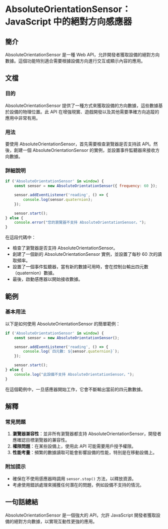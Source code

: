 <!--
Meta Description: # AbsoluteOrientationSensor：JavaScript 中的絕對方向感應器 ## 簡介 AbsoluteOrientationSensor 是一種 Web API，允許開發者獲取設備的絕對方向數據。這個功能特別適合需要根據設備方向進行交互或顯示內容的應用。 ## 文檔 ### ...
Meta Keywords: absoluteorientationsensor, sensor, api, javascript, console
-->

# AbsoluteOrientationSensor：JavaScript 中的絕對方向感應器

## 簡介
AbsoluteOrientationSensor 是一種 Web API，允許開發者獲取設備的絕對方向數據。這個功能特別適合需要根據設備方向進行交互或顯示內容的應用。

## 文檔
### 目的
AbsoluteOrientationSensor 提供了一種方式來獲取設備的方向數據，這些數據基於設備的物理位置。此 API 在增強現實、遊戲開發以及其他需要準確方向追蹤的應用中非常有用。

### 用法
要使用 AbsoluteOrientationSensor，首先需要檢查瀏覽器是否支持該 API。然後，創建一個 AbsoluteOrientationSensor 的實例，並設置事件監聽器來接收方向數據。

### 詳細說明
```javascript
if ('AbsoluteOrientationSensor' in window) {
    const sensor = new AbsoluteOrientationSensor({ frequency: 60 });

    sensor.addEventListener('reading', () => {
        console.log(sensor.quaternion);
    });

    sensor.start();
} else {
    console.error("您的瀏覽器不支持 AbsoluteOrientationSensor。");
}
```

在這段代碼中：
- 檢查了瀏覽器是否支持 AbsoluteOrientationSensor。
- 創建了一個新的 AbsoluteOrientationSensor 實例，並設置了每秒 60 次的讀取頻率。
- 設置了一個事件監聽器，當有新的數據可用時，會在控制台輸出四元數（quaternion）數據。
- 最後，啟動感應器以開始接收數據。

## 範例
### 基本用法
以下是如何使用 AbsoluteOrientationSensor 的簡單範例：

```javascript
if ('AbsoluteOrientationSensor' in window) {
    const sensor = new AbsoluteOrientationSensor();

    sensor.addEventListener('reading', () => {
        console.log(`四元數: ${sensor.quaternion}`);
    });

    sensor.start();
} else {
    console.log("此設備不支持 AbsoluteOrientationSensor。");
}
```

在這個範例中，一旦感應器開始工作，它會不斷輸出當前的四元數數據。

## 解釋
### 常見問題
1. **瀏覽器兼容性**：並非所有瀏覽器都支持 AbsoluteOrientationSensor，開發者應確認目標瀏覽器的兼容性。
2. **權限問題**：在某些設備上，使用此 API 可能需要用戶授予權限。
3. **性能考量**：頻繁的數據讀取可能會影響設備的性能，特別是在移動設備上。

### 附加提示
- 確保在不使用感應器時調用 `sensor.stop()` 方法，以釋放資源。
- 考慮使用錯誤處理來捕獲任何潛在的問題，例如設備不支持的情況。

## 一句話總結
AbsoluteOrientationSensor 是一個強大的 API，允許 JavaScript 開發者獲取設備的絕對方向數據，以實現互動性更強的應用。